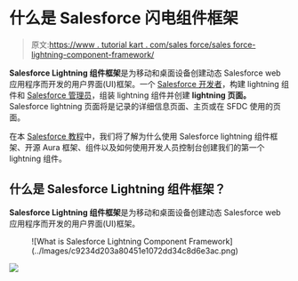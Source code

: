# 什么是 Salesforce 闪电组件框架

> 原文:[https://www . tutorial kart . com/sales force/sales force-lightning-component-framework/](https://www.tutorialkart.com/salesforce/salesforce-lightning-component-framework/)

**Salesforce Lightning 组件框架**是为移动和桌面设备创建动态 Salesforce web 应用程序而开发的用户界面(UI)框架。一个 [Salesforce 开发者](https://www.tutorialkart.com/salesforce-tutorials/salesforce-developer-tutorials/)，构建 lightning 组件和 [Salesforce 管理员](https://www.tutorialkart.com/salesforce-tutorials/salesforce-administrator/)，组装 lightning 组件并创建 **lightning 页面。** Salesforce lightning 页面将是记录的详细信息页面、主页或在 SFDC 使用的页面。

在本 [Salesforce 教程](https://www.tutorialkart.com/salesforce-tutorials/)中，我们将了解为什么使用 Salesforce lightning 组件框架、开源 Aura 框架、组件以及如何使用开发人员控制台创建我们的第一个 lightning 组件。

## 什么是 Salesforce Lightning 组件框架？

**Salesforce Lightning 组件框架**是为移动和桌面设备创建动态 Salesforce web 应用程序而开发的用户界面(UI)框架。

<figure class="aligncenter">![What is Salesforce Lightning Component Framework](../Images/c9234d203a80451e1072dd34c8d6e3ac.png)</figure>

[![](../Images/925da31b32d6bc3827932f6c8afb11bb.png)](https://www.tutorialkart.com/)